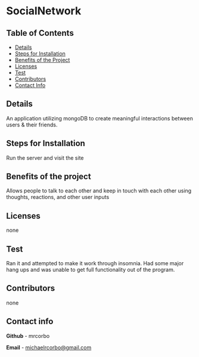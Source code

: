# SocialNetwork
## Table of Contents
- [Details](#details)
- [Steps for Installation](#steps-for-installation)
- [Benefits of the Project](#benefits-of-the-project)
- [Licenses](#licenses)
- [Test](#test)
- [Contributors](#contributors)
- [Contact Info](#contact-info)

## Details
An application utilizing mongoDB to create meaningful interactions between users & their friends.
## Steps for Installation
Run the server and visit the site
## Benefits of the project
Allows people to talk to each other and keep in touch with each other using thoughts, reactions, and other user inputs
## Licenses
none
## Test
Ran it and attempted to make it work through insomnia.  Had some major hang ups and was unable to get full functionality out of the program.
## Contributors
none
## Contact info
**Github** - mrcorbo

**Email** - michaelrcorbo@gmail.com
